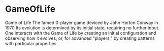 # GameOfLife
Game of Life
The famed 0-player game deviced by John Horton Conway in 1970
Its evolution is determined by its initial state, requiring no further input. One interacts with the Game of Life by creating an initial configuration and observing how it evolves, or, for advanced "players," by creating patterns with particular properties.

